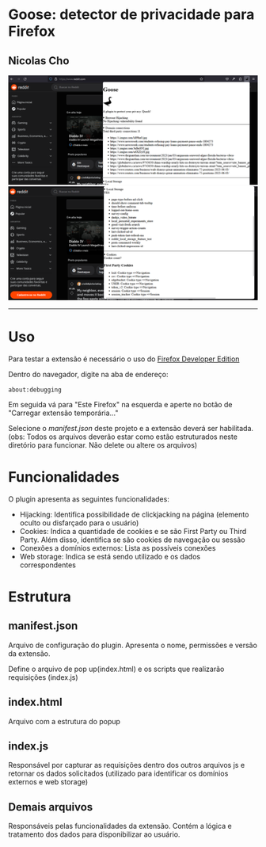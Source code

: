 # Goose: detector de privacidade para Firefox

## Nicolas Cho

![Top Image](imgs/top.png)
![Bottom Image](imgs/bottom.png)

---
# Uso

Para testar a extensão é necessário o uso do [Firefox Developer Edition](https://www.mozilla.org/pt-BR/firefox/developer/)

Dentro do navegador, digite na aba de endereço:
    
    about:debugging

Em seguida vá para "Este Firefox" na esquerda e aperte no botão de "Carregar extensão temporária..."

Selecione o *manifest.json* deste projeto e a extensão deverá ser habilitada. (obs: Todos os arquivos deverão 
estar como estão estruturados neste diretório para funcionar. Não delete ou altere os arquivos)

# Funcionalidades

O plugin apresenta as seguintes funcionalidades:

- Hijacking: Identifica possibilidade de clickjacking na página (elemento oculto ou disfarçado para o usuário)
- Cookies: Indica a quantidade de cookies e se são First Party ou Third Party. Além disso, identifica se 
são cookies de navegação ou sessão
- Conexões a domínios externos: Lista as possíveis conexões
- Web storage: Indica se está sendo utilizado e os dados correspondentes

# Estrutura

## manifest.json

Arquivo de configuração do plugin. Apresenta o nome, permissões e versão da extensão.

Define o arquivo de pop up(index.html) e os scripts que realizarão requisições (index.js)

## index.html

Arquivo com a estrutura do popup

## index.js

Responsável por capturar as requisições dentro dos outros arquivos js e retornar os dados solicitados (utilizado
para identificar os domínios externos e web storage)

## Demais arquivos

Responsáveis pelas funcionalidades da extensão. Contém a lógica e tratamento dos dados para disponibilizar ao 
usuário.